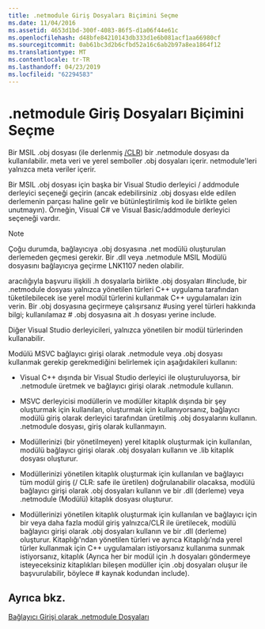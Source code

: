 ```yaml
---
title: .netmodule Giriş Dosyaları Biçimini Seçme
ms.date: 11/04/2016
ms.assetid: 4653d1bd-300f-4083-86f5-d1a06f44e61c
ms.openlocfilehash: d48bfe84210143db333d1e6b081acf1aa66980cf
ms.sourcegitcommit: 0ab61bc3d2b6cfbd52a16c6ab2b97a8ea1864f12
ms.translationtype: MT
ms.contentlocale: tr-TR
ms.lasthandoff: 04/23/2019
ms.locfileid: "62294583"
---
```

# <a name="choosing-the-format-of-netmodule-input-files"></a>.netmodule Giriş Dosyaları Biçimini Seçme

Bir MSIL .obj dosyası (ile derlenmiş [/CLR](clr-common-language-runtime-compilation.md)) bir .netmodule dosyası da kullanılabilir.  meta veri ve yerel semboller .obj dosyaları içerir.  netmodule'leri yalnızca meta veriler içerir.

Bir MSIL .obj dosyası için başka bir Visual Studio derleyici / addmodule derleyici seçeneği geçirin (ancak edebilirsiniz .obj dosyası elde edilen derlemenin parçası haline gelir ve bütünleştirilmiş kod ile birlikte gelen unutmayın).  Örneğin, Visual C# ve Visual Basic/addmodule derleyici seçeneği vardır.

> [!NOTE]
>  Çoğu durumda, bağlayıcıya .obj dosyasına .net modülü oluşturulan derlemeden geçmesi gerekir.  Bir .dll veya .netmodule MSIL Modülü dosyasını bağlayıcıya geçirme LNK1107 neden olabilir.

aracılığıyla başvuru ilişkili .h dosyalarla birlikte .obj dosyaları #include, bir .netmodule dosyası yalnızca yönetilen türleri C++ uygulama tarafından tüketilebilecek ise yerel modül türlerini kullanmak C++ uygulamaları izin verin.  Bir .obj dosyasına geçirmeye çalışırsanız #using yerel türleri hakkında bilgi; kullanılamaz # .obj dosyasına ait .h dosyası yerine include.

Diğer Visual Studio derleyicileri, yalnızca yönetilen bir modül türlerinden kullanabilir.

Modülü MSVC bağlayıcı girişi olarak .netmodule veya .obj dosyası kullanmak gerekip gerekmediğini belirlemek için aşağıdakileri kullanın:

- Visual C++ dışında bir Visual Studio derleyici ile oluşturuluyorsa, bir .netmodule üretmek ve bağlayıcı girişi olarak .netmodule kullanın.

- MSVC derleyicisi modüllerin ve modüller kitaplık dışında bir şey oluşturmak için kullanılan, oluşturmak için kullanıyorsanız, bağlayıcı modülü giriş olarak derleyici tarafından üretilmiş .obj dosyalarını kullanın. .netmodule dosyası, giriş olarak kullanmayın.

- Modüllerinizi (bir yönetilmeyen) yerel kitaplık oluşturmak için kullanılan, modülü bağlayıcı girişi olarak .obj dosyaları kullanın ve .lib kitaplık dosyası oluşturur.

- Modüllerinizi yönetilen kitaplık oluşturmak için kullanılan ve bağlayıcı tüm modül giriş (/ CLR: safe ile üretilen) doğrulanabilir olacaksa, modülü bağlayıcı girişi olarak .obj dosyaları kullanın ve bir .dll (derleme) veya .netmodule (Modülü) kitaplık dosyası oluşturur.

- Modüllerinizi yönetilen kitaplık oluşturmak için kullanılan ve bağlayıcı için bir veya daha fazla modül giriş yalnızca/CLR ile üretilecek, modülü bağlayıcı girişi olarak .obj dosyaları kullanın ve bir .dll (derleme) oluşturur.  Kitaplığı'ndan yönetilen türleri ve ayrıca Kitaplığı'nda yerel türler kullanmak için C++ uygulamaları istiyorsanız kullanıma sunmak istiyorsanız, kitaplık (Ayrıca her bir modül için .h dosyaları göndermeye isteyeceksiniz kitaplıkları bileşen modüller için .obj dosyaları oluşur ile başvurulabilir, böylece # kaynak kodundan include).

## <a name="see-also"></a>Ayrıca bkz.

[Bağlayıcı Girişi olarak .netmodule Dosyaları](netmodule-files-as-linker-input.md)
